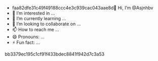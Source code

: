- faa82dfe31c49f49188ccc4e3c939cac043aae8d👋 Hi, I’m @Asjnhbv
- 👀 I’m interested in ...
- 🌱 I’m currently learning ...
- 💞️ I’m looking to collaborate on ...
- 📫 How to reach me ...
- 😄 Pronouns: ...
- ⚡ Fun fact: ...

<!---
Asjnhbv/Asjnhbv is a ✨ special ✨ repository because its `README.md` (this file) appears on your GitHub profile.
You can click the Preview link to take a look at your changes.
--->
bb3379ec195c1cf91f433bdec8841f942d7c3a53